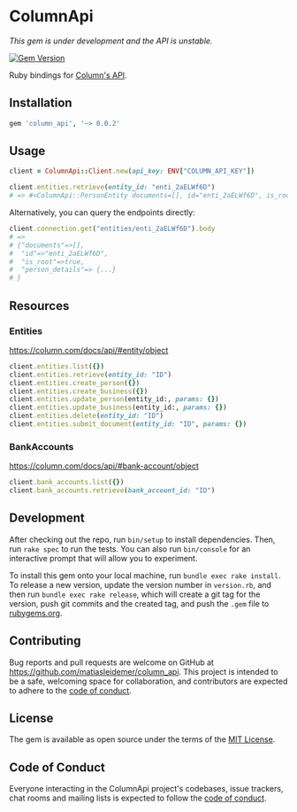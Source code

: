 # ColumnApi

_This gem is under development and the API is unstable._

[![Gem Version](https://badge.fury.io/rb/column_api.svg)](https://badge.fury.io/rb/column_api)

Ruby bindings for [Column's API](https://column.com/docs/api).

## Installation

```ruby
gem 'column_api', '~> 0.0.2'
```

## Usage

```ruby
client = ColumnApi::Client.new(api_key: ENV["COLUMN_API_KEY"])

client.entities.retrieve(entity_id: "enti_2aELWf6D")
# => #<ColumnApi::PersonEntity documents=[], id="enti_2aELWf6D", is_root=true, type="PERSON" (...)>
```

Alternatively, you can query the endpoints directly:

```ruby
client.connection.get("entities/enti_2aELWf6D").body
# =>
# {"documents"=>[],
#  "id"=>"enti_2aELWf6D",
#  "is_root"=>true,
#  "person_details"=> {...}
# }
```

## Resources

### Entities

https://column.com/docs/api/#entity/object

```ruby
client.entities.list({})
client.entities.retrieve(entity_id: "ID")
client.entities.create_person({})
client.entities.create_business({})
client.entities.update_person(entity_id:, params: {})
client.entities.update_business(entity_id:, params: {})
client.entities.delete(entity_id: "ID")
client.entities.submit_document(entity_id: "ID", params: {})
```

### BankAccounts

https://column.com/docs/api/#bank-account/object

```ruby
client.bank_accounts.list({})
client.bank_accounts.retrieve(bank_account_id: "ID")
```

## Development

After checking out the repo, run `bin/setup` to install dependencies. Then, run `rake spec` to run the tests. You can also run `bin/console` for an interactive prompt that will allow you to experiment.

To install this gem onto your local machine, run `bundle exec rake install`. To release a new version, update the version number in `version.rb`, and then run `bundle exec rake release`, which will create a git tag for the version, push git commits and the created tag, and push the `.gem` file to [rubygems.org](https://rubygems.org).

## Contributing

Bug reports and pull requests are welcome on GitHub at https://github.com/matiasleidemer/column_api. This project is intended to be a safe, welcoming space for collaboration, and contributors are expected to adhere to the [code of conduct](https://github.com/matiasleidemer/column_api/blob/main/CODE_OF_CONDUCT.md).

## License

The gem is available as open source under the terms of the [MIT License](https://opensource.org/licenses/MIT).

## Code of Conduct

Everyone interacting in the ColumnApi project's codebases, issue trackers, chat rooms and mailing lists is expected to follow the [code of conduct](https://github.com/matiasleidemer/column_api/blob/main/CODE_OF_CONDUCT.md).
